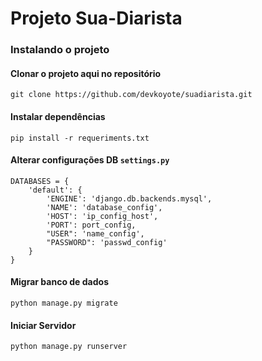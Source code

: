 # Projeto Sua-Diarista

### Instalando o projeto

#### Clonar o projeto aqui no repositório
`git clone https://github.com/devkoyote/suadiarista.git`

#### Instalar dependências 
`pip install -r requeriments.txt`

#### Alterar configurações DB `settings.py`
```
DATABASES = {
    'default': {
        'ENGINE': 'django.db.backends.mysql',
        'NAME': 'database_config',
        'HOST': 'ip_config_host',
        'PORT': port_config,
        "USER": 'name_config',
        "PASSWORD": 'passwd_config'
    }
}

```

#### Migrar banco de dados
`python manage.py migrate`

#### Iniciar Servidor 
`python manage.py runserver`


